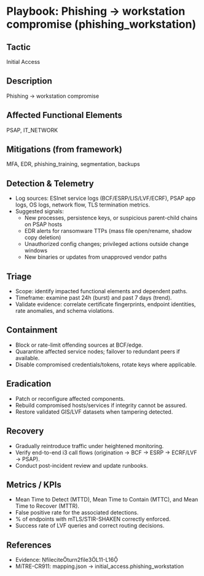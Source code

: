 # Playbook: Phishing → workstation compromise (phishing_workstation)

## Tactic
Initial Access

## Description
Phishing → workstation compromise

## Affected Functional Elements
PSAP, IT_NETWORK

## Mitigations (from framework)
MFA, EDR, phishing_training, segmentation, backups

## Detection & Telemetry
- Log sources: ESInet service logs (BCF/ESRP/LIS/LVF/ECRF), PSAP app logs, OS logs, network flow, TLS termination metrics.
- Suggested signals:
  - New processes, persistence keys, or suspicious parent-child chains on PSAP hosts
  - EDR alerts for ransomware TTPs (mass file open/rename, shadow copy deletion)
  - Unauthorized config changes; privileged actions outside change windows
  - New binaries or updates from unapproved vendor paths

## Triage
- Scope: identify impacted functional elements and dependent paths.
- Timeframe: examine past 24h (burst) and past 7 days (trend).
- Validate evidence: correlate certificate fingerprints, endpoint identities, rate anomalies, and schema violations.

## Containment
- Block or rate-limit offending sources at BCF/edge.
- Quarantine affected service nodes; failover to redundant peers if available.
- Disable compromised credentials/tokens, rotate keys where applicable.

## Eradication
- Patch or reconfigure affected components.
- Rebuild compromised hosts/services if integrity cannot be assured.
- Restore validated GIS/LVF datasets when tampering detected.

## Recovery
- Gradually reintroduce traffic under heightened monitoring.
- Verify end-to-end i3 call flows (origination → BCF → ESRP → ECRF/LVF → PSAP).
- Conduct post-incident review and update runbooks.

## Metrics / KPIs
- Mean Time to Detect (MTTD), Mean Time to Contain (MTTC), and Mean Time to Recover (MTTR).
- False positive rate for the associated detections.
- % of endpoints with mTLS/STIR-SHAKEN correctly enforced.
- Success rate of LVF queries and correct routing decisions.

## References
- Evidence: fileciteturn2file3L11-L16
- MiTRE-CR911: mapping.json → initial_access.phishing_workstation
